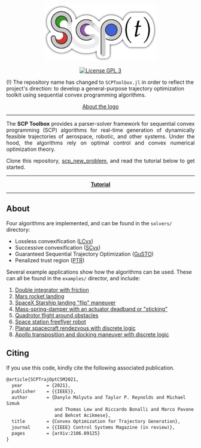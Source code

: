 <p align="center">
<img alt="SCP Toolbox"
    title="SCP Toolbox"
    src="media/logo/logo.png"
    width="300px" />
</p>

<p align="center">
    <a href="http://www.gnu.org/licenses/gpl-3.0.txt"><img src="https://img.shields.io/badge/license-GPL_3-green.svg" alt="License GPL 3" /></a>
</p>

(!) The repository name has changed to `SCPToolbox.jl` in order to reflect the
project's direction: to develop a general-purpose trajectory optimization
toolkit using sequential convex programming algorithms.

<p align="center">
    <a href="media/logo/about.md">About the logo</a>
</p>

***

<p align="justify">
The <b>SCP Toolbox</b> provides a parser-solver framework for sequential convex
programming (SCP) algorithms for real-time generation of dynamically feasible
trajectories of aerospace, robotic, and other systems. Under the hood, the
algorithms rely on optimal control and convex numerical optimization theory.
</p>

<p align="justify">
  Clone this repository, <a href="https://github.com/dmalyuta/scp_new_problem">scp_new_problem</a>, and read the
tutorial below to get started.
</p>

***

<p align="center">
  <a href="https://www.malyuta.name/optimization/tooling/2021/07/15/scp-tutorial.html"><b>Tutorial</b></a>
</p>

***

## About

Four algorithms are implemented, and can be found in the `solvers/` directory:
- Lossless convexification ([LCvx](https://doi.org/10.2514/1.27553))
- Successive convexification ([SCvx](https://arxiv.org/abs/1804.06539))
- Guaranteed Sequential Trajectory Optimization ([GuSTO](http://asl.stanford.edu/wp-content/papercite-data/pdf/Bonalli.Cauligi.Bylard.Pavone.ICRA19.pdf))
- Penalized trust region ([PTR](https://arxiv.org/abs/1811.10803))

Several example applications show how the algorithms can be used. These can all
be found in the `examples/` director, and include:

1. [Double integrator with friction](examples/src/double_integrator)
2. [Mars rocket landing](examples/src/rocket_landing)
3. [SpaceX Starship landing "flip" maneuver](examples/src/starship_flip)
4. [Mass-spring-damper with an actuator deadband or
   "sticking"](examples/src/oscillator)
5. [Quadrotor flight around obstacles](examples/src/quadrotor)
6. [Space station freeflyer robot](examples/src/freeflyer)
7. [Planar spacecraft rendezvous with discrete
   logic](examples/src/rendezvous_planar)
8. [Apollo transposition and docking maneuver with discrete
   logic](examples/src/rendezvous_3d)

## Citing

If you use this code, kindly cite the following associated publication.

```
@article{SCPTrajOptCSM2021,
  year	       = {2021},
  publisher    = {{IEEE}},
  author       = {Danylo Malyuta and Taylor P. Reynolds and Michael Szmuk
                  and Thomas Lew and Riccardo Bonalli and Marco Pavone
                  and Behcet Acikmese},
  title	       = {Convex Optimization for Trajectory Generation},
  journal      = {{IEEE} Control Systems Magazine (in review)},
  pages        = {arXiv:2106.09125}
}
```
